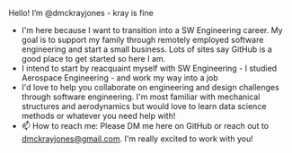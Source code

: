 Hello! I’m @dmckrayjones - kray is fine
- I'm here because I want to transition into a SW Engineering career. My goal is to support my family through remotely employed software engineering and start a small business. Lots of sites say GitHub is a good place to get started so here I am.
- I intend to start by reacquaint myself with SW Engineering - I studied Aerospace Engineering - and work my way into a job
- I'd love to help you collaborate on engineering and design challenges through software engineering. I'm most familiar with mechanical structures and aerodynamics but would love to learn data science methods or whatever you need help with!
- 📫 How to reach me: Please DM me here on GitHub or reach out to dmckrayjones@gmail.com. I'm really excited to work with you!

<!---
dmckrayjones/dmckrayjones is a ✨ special ✨ repository because its `README.md` (this file) appears on your GitHub profile.
You can click the Preview link to take a look at your changes.
--->
